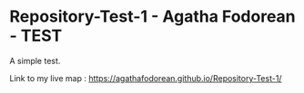 # Repository-Test-1 - Agatha Fodorean - TEST

A simple test.

Link to my live map : https://agathafodorean.github.io/Repository-Test-1/
